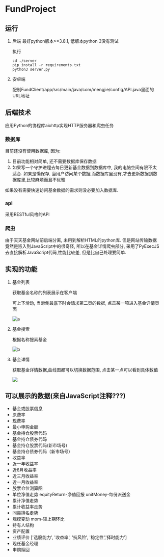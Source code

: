 # FundProject

## 运行

1. 后端
   最好python版本>=3.8.1, 低版本python 3没有测试

   执行
   ```shell
   cd ./server
   pip install -r requirements.txt
   python3 server.py
   ```

2. 安卓端
   
   配制FundClient/app/src/main/java/com/mengjie/config/API.java里面的URL地址

## 后端技术

应用Python的协程库aiohttp实现HTTP服务器和爬虫任务

### 数据库

目前还没有使用数据库, 因为:

1. 目前功能相对简单, 还不需要数据库保存数据
2. 如果写一个守护进程去每日更新基金数据到数据库中, 我的电脑空间有限不太适合. 如果是懒保存, 当用户访问某个数据,而数据库里没有,才去更新数据到数据库里,比较麻烦而且不优雅

如果没有需要快速访问基金数据的需求则没必要加入数据库.

### api

采用RESTful风格的API

### 爬虫

由于天天基金网站前后端分离, 未用到解析HTML的python库. 但是网站传输数据竟然是嵌入到JavaScript中的很奇怪, 所以在基金详情爬虫部分, 采用了PyExecJS去直接解析JavaScript代码,性能比较差, 但是比自己处理要简单.

## 实现的功能

1. 基金列表

    获取基金名称的列表展示在客户端
    
    可上下滑动, 当滑倒最底下时会请求第二页的数据, 点击某一项进入基金详情页面

    ![a](images/fund_list.jpg)

2. 基金搜索

    根据名称搜索基金

    ![b](images/fund_search.jpg)

3. 基金详情

    获取基金详情数据,曲线图都可以切换数据范围, 点击某一点可以看到具体数值

    ![](images/fund_detail.png)

## 可以展示的数据(来自JavaScript注释???)

- 基金或股票信息
- 原费率
- 现费率
- 最小申购金额
- 基金持仓股票代码
- 基金持仓债券代码
- 基金持仓股票代码(新市场号)
- 基金持仓债券代码（新市场号）
- 收益率
- 近一年收益率
- 近6月收益率
- 近三月收益率
- 近一月收益率
- 股票仓位测算图
- 单位净值走势 equityReturn-净值回报 unitMoney-每份派送金
- 累计净值走势
- 累计收益率走势
- 同类排名走势
- 规模变动 mom-较上期环比
- 持有人结构
- 资产配置
- 业绩评价 ['选股能力', '收益率', '抗风险', '稳定性','择时能力']
- 现任基金经理
- 申购赎回

